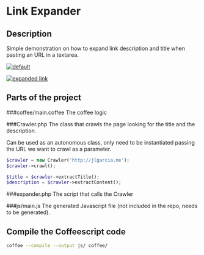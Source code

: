 Link Expander
=============

Description
-----------
Simple demonstration on how to expand link description and title when pasting an
URL in a textarea.

[![default][2]][1]

  [1]: https://raw.github.com/jlgarhdez/link-expander/master/imgs/no-expanded.png
  [2]: https://raw.github.com/jlgarhdez/link-expander/master/imgs/no-expanded.png (default)

[![expanded link][4]][3]

  [3]: https://raw.github.com/jlgarhdez/link-expander/master/imgs/expanded.png
  [4]: https://raw.github.com/jlgarhdez/link-expander/master/imgs/expanded.png (expanded link)

Parts of the project
--------------------

###coffee/main.coffee
The coffee logic

###Crawler.php
The class that crawls the page looking for the title and the description.

Can be used as an autonomous class, only need to be instantiated passing the URL
we want to crawl as a parameter.

```php
$crawler = new Crawler('http://jlgarcia.me');
$crawler->crawl();

$title = $crawler->extractTitle();
$description = $crawler->extractContent();
```

###expander.php
The script that calls the Crawler

###js/main.js
The generated Javascript file (not included in the repo, needs to be generated).

Compile the Coffeescript code
-----------------------------

```bash
coffee --compile --output js/ coffee/
```
